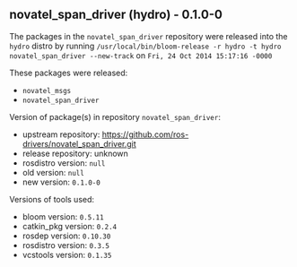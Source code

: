 ## novatel_span_driver (hydro) - 0.1.0-0

The packages in the `novatel_span_driver` repository were released into the `hydro` distro by running `/usr/local/bin/bloom-release -r hydro -t hydro novatel_span_driver --new-track` on `Fri, 24 Oct 2014 15:17:16 -0000`

These packages were released:
- `novatel_msgs`
- `novatel_span_driver`

Version of package(s) in repository `novatel_span_driver`:
- upstream repository: https://github.com/ros-drivers/novatel_span_driver.git
- release repository: unknown
- rosdistro version: `null`
- old version: `null`
- new version: `0.1.0-0`

Versions of tools used:
- bloom version: `0.5.11`
- catkin_pkg version: `0.2.4`
- rosdep version: `0.10.30`
- rosdistro version: `0.3.5`
- vcstools version: `0.1.35`


